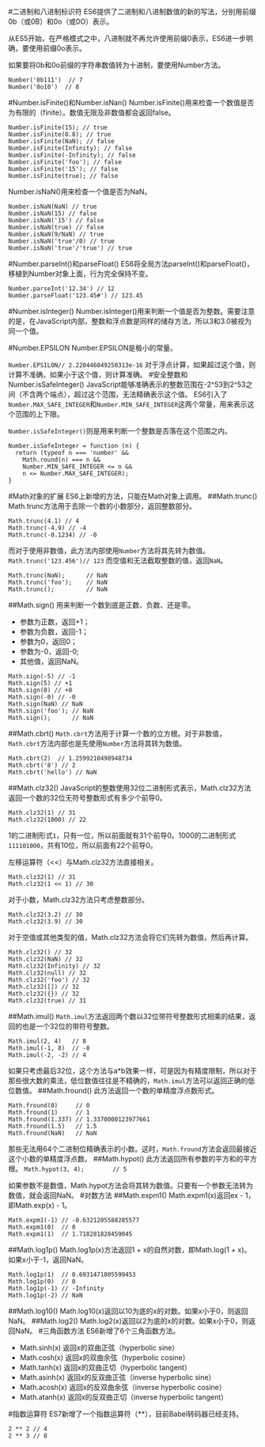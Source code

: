 #二进制和八进制标识符
ES6提供了二进制和八进制数值的新的写法，分别用前缀0b（或0B）和0o（或0O）表示。

从ES5开始，在严格模式之中，八进制就不再允许使用前缀0表示，ES6进一步明确，要使用前缀0o表示。

如果要将0b和0o前缀的字符串数值转为十进制，要使用Number方法。
```
Number('0b111')  // 7
Number('0o10')  // 8
```
#Number.isFinite()和Number.isNan()
Number.isFinite()用来检查一个数值是否为有限的（finite）。数值无限及非数值都会返回false。
```
Number.isFinite(15); // true
Number.isFinite(0.8); // true
Number.isFinite(NaN); // false
Number.isFinite(Infinity); // false
Number.isFinite(-Infinity); // false
Number.isFinite('foo'); // false
Number.isFinite('15'); // false
Number.isFinite(true); // false
```
Number.isNaN()用来检查一个值是否为NaN。
```
Number.isNaN(NaN) // true
Number.isNaN(15) // false
Number.isNaN('15') // false
Number.isNaN(true) // false
Number.isNaN(9/NaN) // true
Number.isNaN('true'/0) // true
Number.isNaN('true'/'true') // true
```
#Number.parseInt()和parseFloat()
ES6将全局方法parseInt()和parseFloat()，移植到Number对象上面，行为完全保持不变。
```
Number.parseInt('12.34') // 12
Number.parseFloat('123.45#') // 123.45
```
#Number.isInteger()
Number.isInteger()用来判断一个值是否为整数。需要注意的是，在JavaScript内部，整数和浮点数是同样的储存方法，所以3和3.0被视为同一个值。

#Number.EPSILON
Number.EPSILON是极小的常量。

`Number.EPSILON// 2.220446049250313e-16`
对于浮点计算，如果超过这个值，则计算不准确，如果小于这个值，则计算准确。
#安全整数和Number.isSafeInteger()
JavaScript能够准确表示的整数范围在-2^53到2^53之间（不含两个端点），超过这个范围，无法精确表示这个值。
ES6引入了`Number.MAX_SAFE_INTEGER`和`Number.MIN_SAFE_INTEGER`这两个常量，用来表示这个范围的上下限。

`Number.isSafeInteger()`则是用来判断一个整数是否落在这个范围之内。
```
Number.isSafeInteger = function (n) {
  return (typeof n === 'number' &&
    Math.round(n) === n &&
    Number.MIN_SAFE_INTEGER <= n &&
    n <= Number.MAX_SAFE_INTEGER);
}
```
#Math对象的扩展
ES6上新增的方法，只能在Math对象上调用。
##Math.trunc()
Math.trunc方法用于去除一个数的小数部分，返回整数部分。
```
Math.trunc(4.1) // 4
Math.trunc(-4.9) // -4
Math.trunc(-0.1234) // -0
```
而对于使用非数值，此方法内部使用`Number`方法将其先转为数值。
`Math.trunc('123.456')// 123`
而空值和无法截取整数的值，返回`NaN`。
```
Math.trunc(NaN);      // NaN
Math.trunc('foo');    // NaN
Math.trunc();         // NaN
```
##Math.sign()
用来判断一个数到底是正数、负数、还是零。

- 参数为正数，返回+1；
- 参数为负数，返回-1；
- 参数为0，返回0；
- 参数为-0，返回-0;
- 其他值，返回NaN。

```
Math.sign(-5) // -1
Math.sign(5) // +1
Math.sign(0) // +0
Math.sign(-0) // -0
Math.sign(NaN) // NaN
Math.sign('foo'); // NaN
Math.sign();      // NaN
```
##Math.cbrt()
`Math.cbrt`方法用于计算一个数的立方根。对于非数值，`Math.cbrt`方法内部也是先使用`Number`方法将其转为数值。
```
Math.cbrt(2)  // 1.2599210498948734
Math.cbrt('8') // 2
Math.cbrt('hello') // NaN
```
##Math.clz32()
JavaScript的整数使用32位二进制形式表示，Math.clz32方法返回一个数的32位无符号整数形式有多少个前导0。
```
Math.clz32(1) // 31
Math.clz32(1000) // 22
```
1的二进制形式`1`，只有一位，所以前面就有31个前导0。1000的二进制形式`111101000`，共有10位，所以前面有22个前导0。

左移运算符（<<）与Math.clz32方法直接相关。
```
Math.clz32(1) // 31
Math.clz32(1 << 1) // 30
```
对于小数，Math.clz32方法只考虑整数部分。
```
Math.clz32(3.2) // 30
Math.clz32(3.9) // 30
```
对于空值或其他类型的值，Math.clz32方法会将它们先转为数值，然后再计算。
```
Math.clz32() // 32
Math.clz32(NaN) // 32
Math.clz32(Infinity) // 32
Math.clz32(null) // 32
Math.clz32('foo') // 32
Math.clz32([]) // 32
Math.clz32({}) // 32
Math.clz32(true) // 31
```
##Math.imul()
`Math.imul`方法返回两个数以32位带符号整数形式相乘的结果，返回的也是一个32位的带符号整数。
```
Math.imul(2, 4)   // 8
Math.imul(-1, 8)  // -8
Math.imul(-2, -2) // 4
```
如果只考虑最后32位，这个方法与a*b效果一样，可是因为有精度限制，所以对于那些很大数的乘法，低位数值往往是不精确的，`Math.imul`方法可以返回正确的低位数值。
##Math.fround()
此方法返回一个数的单精度浮点数形式。
```
Math.fround(0)     // 0
Math.fround(1)     // 1
Math.fround(1.337) // 1.3370000123977661
Math.fround(1.5)   // 1.5
Math.fround(NaN)   // NaN
```
那些无法用64个二进制位精确表示的小数。这时，`Math.fround`方法会返回最接近这个小数的单精度浮点数。
##Math.hypot()
此方法返回所有参数的平方和的平方根。
`Math.hypot(3, 4);        // 5`

如果参数不是数值，Math.hypot方法会将其转为数值。只要有一个参数无法转为数值，就会返回NaN。
#对数方法
##Math.expm1()
Math.expm1(x)返回ex - 1，即Math.exp(x) - 1。
```
Math.expm1(-1) // -0.6321205588285577
Math.expm1(0)  // 0
Math.expm1(1)  // 1.718281828459045
```
##Math.log1p()
Math.log1p(x)方法返回1 + x的自然对数，即Math.log(1 + x)。如果x小于-1，返回NaN。
```
Math.log1p(1)  // 0.6931471805599453
Math.log1p(0)  // 0
Math.log1p(-1) // -Infinity
Math.log1p(-2) // NaN
```
##Math.log10()
Math.log10(x)返回以10为底的x的对数。如果x小于0，则返回NaN。
##Math.log2()
Math.log2(x)返回以2为底的x的对数。如果x小于0，则返回NaN。
#三角函数方法
ES6新增了6个三角函数方法。

- Math.sinh(x) 返回x的双曲正弦（hyperbolic sine）
- Math.cosh(x) 返回x的双曲余弦（hyperbolic cosine）
- Math.tanh(x) 返回x的双曲正切（hyperbolic tangent）
- Math.asinh(x) 返回x的反双曲正弦（inverse hyperbolic sine）
- Math.acosh(x) 返回x的反双曲余弦（inverse hyperbolic cosine）
- Math.atanh(x) 返回x的反双曲正切（inverse hyperbolic tangent）

#指数运算符
ES7新增了一个指数运算符（**），目前Babel转码器已经支持。
```
2 ** 2 // 4
2 ** 3 // 8
```
